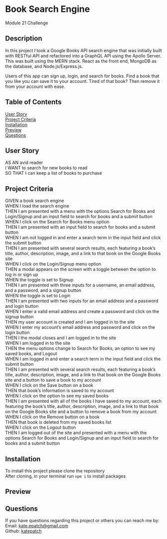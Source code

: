 # Book Search Engine

 Module 21 Challenge

## Description

In this project I took a Google Books API search engine that was initially built with RESTful API and refactored into a GraphQL API using the Apollo Server.  This was built using the MERN stack.  React as the front end, MongoDB as the database, and Node.js/Express.js.

Users of this app can sign up, login, and search for books.  Find a book that you like you can save it to your account.  Tired of that book?  Then remove it from your account with ease.

## Table of Contents

[User Story](#user-story)</br>
[Project Criteria](#project-criteria)</br>
[Installation](#installation)</br>
[Preview](#preview)</br>
[Questions](#questions)

## User Story

AS AN avid reader</br>
I WANT to search for new books to read</br>
SO THAT I can keep a list of books to purchase

## Project Criteria

GIVEN a book search engine</br>
WHEN I load the search engine</br>
THEN I am presented with a menu with the options Search for Books and Login/Signup and an input field to search for books and a submit button</br>
WHEN I click on the Search for Books menu option</br>
THEN I am presented with an input field to search for books and a submit button</br>
WHEN I am not logged in and enter a search term in the input field and click the submit button</br>
THEN I am presented with several search results, each featuring a book’s title, author, description, image, and a link to that book on the Google Books site</br>
WHEN I click on the Login/Signup menu option</br>
THEN a modal appears on the screen with a toggle between the option to log in or sign up</br>
WHEN the toggle is set to Signup</br>
THEN I am presented with three inputs for a username, an email address, and a password, and a signup button</br>
WHEN the toggle is set to Login</br>
THEN I am presented with two inputs for an email address and a password and login button</br>
WHEN I enter a valid email address and create a password and click on the signup button</br>
THEN my user account is created and I am logged in to the site</br>
WHEN I enter my account’s email address and password and click on the login button</br>
THEN I the modal closes and I am logged in to the site</br>
WHEN I am logged in to the site</br>
THEN the menu options change to Search for Books, an option to see my saved books, and Logout</br>
WHEN I am logged in and enter a search term in the input field and click the submit button</br>
THEN I am presented with several search results, each featuring a book’s title, author, description, image, and a link to that book on the Google Books site and a button to save a book to my account</br>
WHEN I click on the Save button on a book</br>
THEN that book’s information is saved to my account</br>
WHEN I click on the option to see my saved books</br>
THEN I am presented with all of the books I have saved to my account, each featuring the book’s title, author, description, image, and a link to that book on the Google Books site and a button to remove a book from my account</br>
WHEN I click on the Remove button on a book</br>
THEN that book is deleted from my saved books list</br>
WHEN I click on the Logout button</br>
THEN I am logged out of the site and presented with a menu with the options Search for Books and Login/Signup and an input field to search for books and a submit button

## Installation

To install this project please clone the repository</br>
After cloning, in your terminal run `npm i` to install packages

## Preview

## Questions

If you have questions regarding this project or others you can reach me by:</br>
Email: kate.epatch@gmail.com</br>
Github: [katepatch](https://github.com/katepatch)
